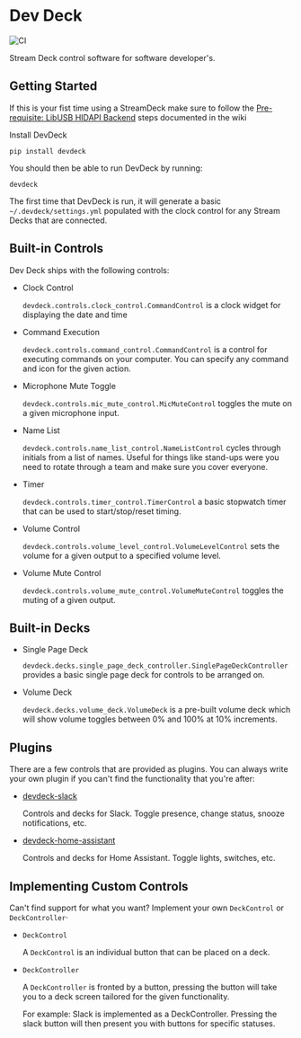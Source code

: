 # Dev Deck
![CI](https://github.com/jamesridgway/devdeck/workflows/CI/badge.svg?branch=main)

Stream Deck control software for software developer's.

## Getting Started

If this is your fist time using a StreamDeck make sure to follow the [Pre-requisite: LibUSB HIDAPI Backend](https://github.com/jamesridgway/devdeck/wiki/Installation#pre-requisite-libusb-hidapi-backend) steps documented in the wiki

Install DevDeck

    pip install devdeck


You should then be able to run DevDeck by running:

    devdeck

The first time that DevDeck is run, it will generate a basic `~/.devdeck/settings.yml` populated with the clock control for any Stream Decks that are connected.


## Built-in Controls
Dev Deck ships with the following controls:

* Clock Control
  
  `devdeck.controls.clock_control.CommandControl` is a clock widget for displaying the date and time

* Command Execution
  
  `devdeck.controls.command_control.CommandControl` is a control for executing commands on your computer. You can
   specify any command and icon for the given action.

* Microphone Mute Toggle

  `devdeck.controls.mic_mute_control.MicMuteControl` toggles the mute on a given microphone input.

* Name List

  `devdeck.controls.name_list_control.NameListControl` cycles through initials from a list of names. Useful for things
  like stand-ups were you need to rotate through a team and make sure you cover everyone.
  
* Timer
  
  `devdeck.controls.timer_control.TimerControl` a basic stopwatch timer that can be used to start/stop/reset timing.

* Volume Control

  `devdeck.controls.volume_level_control.VolumeLevelControl` sets the volume for a given output to a specified volume 
  level.


* Volume Mute Control

  `devdeck.controls.volume_mute_control.VolumeMuteControl` toggles the muting of a given output.


## Built-in Decks

* Single Page Deck

  `devdeck.decks.single_page_deck_controller.SinglePageDeckController` provides a basic single page deck for
  controls to be arranged on.

* Volume Deck

  `devdeck.decks.volume_deck.VolumeDeck` is a pre-built volume deck which will show volume toggles between 0% and 100%
  at 10% increments.

## Plugins
There are a few controls that are provided as plugins. You can always write your own plugin if you can't find the
functionality that you're after:

* [devdeck-slack](https://github.com/jamesridgway/devdeck-slack)

  Controls and decks for Slack. Toggle presence, change status, snooze notifications, etc.

* [devdeck-home-assistant](https://github.com/jamesridgway/devdeck-home-assistant)

  Controls and decks for Home Assistant. Toggle lights, switches, etc.

## Implementing Custom Controls
Can't find support for what you want? Implement your own `DeckControl` or `DeckController`·

* `DeckControl`
  
  A `DeckControl` is an individual button that can be placed on a deck.
  
* `DeckController`

  A `DeckController` is fronted by a button, pressing the button will take you to a deck screen tailored for the
  given functionality.
  
  For example: Slack is implemented as a DeckController. Pressing the slack button will then present you with buttons
  for specific statuses.
 
